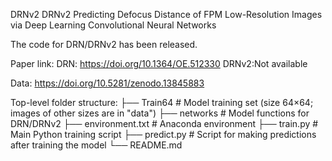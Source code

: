 DRNv2
DRNv2 Predicting Defocus Distance of FPM Low-Resolution Images via Deep Learning Convolutional Neural Networks

The code for DRN/DRNv2 has been released.

Paper link: 
DRN: https://doi.org/10.1364/OE.512330
DRNv2:Not available

Data: https://doi.org/10.5281/zenodo.13845883

Top-level folder structure:
├── Train64              # Model training set (size 64×64; images of other sizes are in "data")
├── networks             # Model functions for DRN/DRNv2
├── environment.txt      # Anaconda environment
├── train.py             # Main Python training script
├── predict.py           # Script for making predictions after training the model
└── README.md
